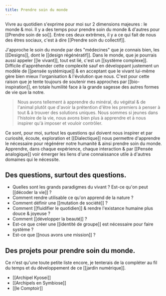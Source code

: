 ```yaml
---
title: Prendre soin du monde
---
```


Vivre au quotidien s'exprime pour moi sur 2 dimensions majeures : le monde & moi. Il y a des temps pour prendre soin du monde & d'autres pour [[Prendre soin de soi]]. Entre ces deux extrêmes, il y a ce qui fait de nous des êtres sociaux, c'est à dire [[Prendre soin du collectif]].

J'approche le soin du monde par des "médecines" que je connais bien, les [[Designs]], dont le [[design régénératif]]. Dans le monde, que je pourrais aussi appeler [[le vivant]], tout est lié, c'est un [[système complexe]]. Difficile d'appréhender cette complexité sauf en développant justement un modèle de [[pensée systémique]] & en acceptant que le vivant lui-même gère bien mieux l'organisation & l'évolution que nous. C'est pour cette raison que je tente toujours de soutenir mes approches par [[bio-inspiration]], en totale humilité face à la grande sagesse des autres formes de vie que la notre.

>Nous avons tellement à apprendre du minéral, du végétal & de l'animal plutôt que d'avoir la prétention d'être les premiers à penser à tout & à trouver des solutions uniques. Nous sommes si jeunes dans l'histoire de la vie, nous avons bien plus à apprendre et à nous inspirer qu'à imposer et vouloir contrôler.

Ce sont, pour moi, surtout les questions qui doivent nous inspirer et par curiosité, écoute, exploration et [[Dialectique]] nous permettre d'apprendre le nécessaire pour régénérer notre humanité & ainsi prendre soin du monde. Apprendre, dans chaque expérience, chaque interaction & par [[Pensée analogique]] voir émerger les liens d'une connaissance utile à d'autres domaines qui le nécessite.

## Des questions, surtout des questions.
- Quelles sont les grands paradigmes du vivant ? Est-ce qu'on peut [[décoder la vie]] ?
- Comment rendre utilisable ce qu'on apprend de la nature ?
- Comment définir une [[mutation de société]] ?
- Comment [[fluidifier le quotidien]] & rendre l'existance humaine plus douce & joyeuse ?
- Comment [[développer la beauté]] ?
- Est-ce que créer une [[identité de groupe]] est nécessaire pour faire système ?
- Est-ce que [[nous avons une mission]] ?

## Des projets pour prendre soin du monde.
Ce n'est qu'une toute petite liste encore, je tenterais de la compléter au fil du temps et du développement de ce [[jardin numérique]].

- [[Archipel Kyosei]]
- [[Archipels en Symbiose]]
- [[le Comptoir]]